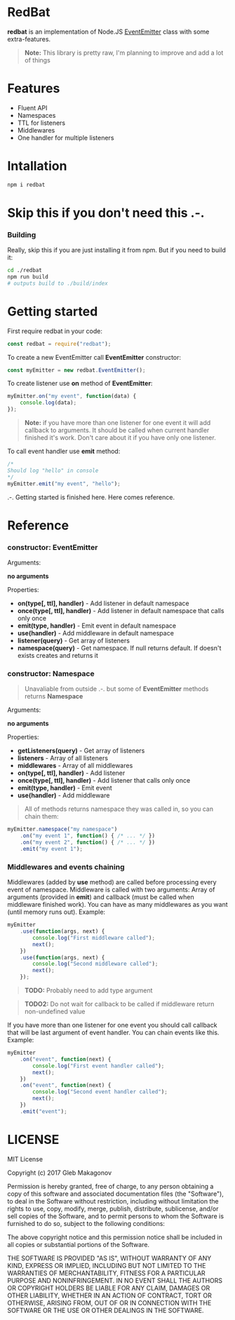 # RedBat

**redbat** is an implementation of Node.JS [EventEmitter](https://nodejs.org/api/events.html#events_class_eventemitter) class with some extra-features.

> **Note:** This library is pretty raw, I'm planning to improve and add a lot of things

# Features

* Fluent API
* Namespaces
* TTL for listeners
* Middlewares
* One handler for multiple listeners

# Intallation

```sh
npm i redbat
```

# Skip this if you don't need this .-.

### Building

Really, skip this if you are just installing it from npm. But if you need to build it:

```sh
cd ./redbat
npm run build
# outputs build to ./build/index
```

# Getting started

First require redbat in your code:

```javascript
const redbat = require("redbat");
```

To create a new EventEmitter call **EventEmitter** constructor:

```javascript
const myEmitter = new redbat.EventEmitter();
```

To create listener use **on** method of **EventEmitter**:

```javascript
myEmitter.on("my event", function(data) {
    console.log(data);
});
```

> **Note:** if you have more than one listener for one event it will add callback to arguments. It should be called when current handler finished it's work. Don't care about it if you have only one listener.

To call event handler use **emit** method:

```javascript
/*
Should log "hello" in console
*/
myEmitter.emit("my event", "hello");
```

.-. Getting started is finished here. Here comes reference.

# Reference

### constructor: EventEmitter

Arguments:

**no arguments**

Properties:

* **on(type[, ttl], handler)** - Add listener in default namespace
* **once(type[, ttl], handler)** - Add listener in default namespace that calls only once
* **emit(type, handler)** - Emit event in default namespace
* **use(handler)** - Add middleware in default namespace
* **listener(query)** - Get array of listeners
* **namespace(query)** - Get namespace. If null returns default. If doesn't exists creates and returns it

### constructor: Namespace

> Unavaliable from outside .-. but some of **EventEmitter** methods returns **Namespace**

Arguments:

**no arguments**

Properties:

* **getListeners(query)** - Get array of listeners
* **listeners** - Array of all listeners
* **middlewares** - Array of all middlewares
* **on(type[, ttl], handler)** - Add listener
* **once(type[, ttl], handler)** - Add listener that calls only once
* **emit(type, handler)** - Emit event
* **use(handler)** - Add middleware

> All of methods returns namespace they was called in, so you can chain them:

```javascript
myEmitter.namespace("my namespace")
    .on("my event 1", function() { /* ... */ })
    .on("my event 2", function() { /* ... */ })
    .emit("my event 1");
```

### Middlewares and events chaining

Middlewares (added by **use** method) are called before processing every event of namespace. Middleware is called with two arguments: Array of arguments (provided in **emit**) and callback (must be called when middleware finished work). You can have as many middlewares as you want (until memory runs out). Example:

```javascript
myEmitter
    .use(function(args, next) {
        console.log("First middleware called");
        next();
    })
    .use(function(args, next) {
        console.log("Second middleware called");
        next();
    });
```

> **TODO:** Probably need to add type argument

> **TODO2:** Do not wait for callback to be called if middleware return non-undefined value

If you have more than one listener for one event you should call callback that will be last argument of event handler. You can chain events like this. Example:

```javascript
myEmitter
    .on("event", function(next) {
        console.log("First event handler called");
        next();
    })
    .on("event", function(next) {
        console.log("Second event handler called");
        next();
    })
    .emit("event");
```

# LICENSE

MIT License

Copyright (c) 2017 Gleb Makagonov

Permission is hereby granted, free of charge, to any person obtaining a copy
of this software and associated documentation files (the "Software"), to deal
in the Software without restriction, including without limitation the rights
to use, copy, modify, merge, publish, distribute, sublicense, and/or sell
copies of the Software, and to permit persons to whom the Software is
furnished to do so, subject to the following conditions:

The above copyright notice and this permission notice shall be included in all
copies or substantial portions of the Software.

THE SOFTWARE IS PROVIDED "AS IS", WITHOUT WARRANTY OF ANY KIND, EXPRESS OR
IMPLIED, INCLUDING BUT NOT LIMITED TO THE WARRANTIES OF MERCHANTABILITY,
FITNESS FOR A PARTICULAR PURPOSE AND NONINFRINGEMENT. IN NO EVENT SHALL THE
AUTHORS OR COPYRIGHT HOLDERS BE LIABLE FOR ANY CLAIM, DAMAGES OR OTHER
LIABILITY, WHETHER IN AN ACTION OF CONTRACT, TORT OR OTHERWISE, ARISING FROM,
OUT OF OR IN CONNECTION WITH THE SOFTWARE OR THE USE OR OTHER DEALINGS IN THE
SOFTWARE.